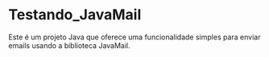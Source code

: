 # Testando_JavaMail
Este é um projeto Java que oferece uma funcionalidade simples para enviar emails usando a biblioteca JavaMail.
